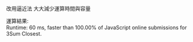 改用逼近法 大大減少運算時間與容量<br>

運算結果:<br>
Runtime: 60 ms, faster than 100.00% of JavaScript online submissions for 3Sum Closest.
